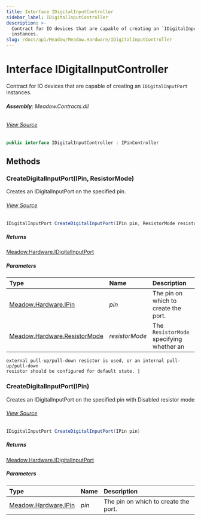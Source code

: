 ```yaml
---
title: Interface IDigitalInputController
sidebar_label: IDigitalInputController
description: >-
  Contract for IO devices that are capable of creating an `IDigitalInputPort`
  instances.
slug: /docs/api/Meadow/Meadow.Hardware/IDigitalInputController
---
```

# Interface IDigitalInputController
Contract for IO devices that are capable of creating an `IDigitalInputPort`
instances.

###### **Assembly**: Meadow.Contracts.dll
###### [View Source](https://github.com/WildernessLabs/Meadow.Contracts.git/blob/develop/Source/Meadow.Contracts/Hardware/Contracts/IOControllers/IDigitalInputController.cs#L7)
```csharp title="Declaration"
public interface IDigitalInputController : IPinController
```
## Methods
### CreateDigitalInputPort(IPin, ResistorMode)
Creates an IDigitalInputPort on the specified pin.
###### [View Source](https://github.com/WildernessLabs/Meadow.Contracts.git/blob/develop/Source/Meadow.Contracts/Hardware/Contracts/IOControllers/IDigitalInputController.cs#L16)
```csharp title="Declaration"
IDigitalInputPort CreateDigitalInputPort(IPin pin, ResistorMode resistorMode)
```

##### Returns

[Meadow.Hardware.IDigitalInputPort](../Meadow.Hardware/IDigitalInputPort)

##### Parameters

| Type | Name | Description |
|:--- |:--- |:--- |
| [Meadow.Hardware.IPin](../Meadow.Hardware/IPin) | *pin* | The pin on which to create the port. |
| [Meadow.Hardware.ResistorMode](../Meadow.Hardware/ResistorMode) | *resistorMode* | The `ResistorMode` specifying whether an
    external pull-up/pull-down resistor is used, or an internal pull-up/pull-down
    resistor should be configured for default state. |

### CreateDigitalInputPort(IPin)
Creates an IDigitalInputPort on the specified pin with Disabled resistor mode
###### [View Source](https://github.com/WildernessLabs/Meadow.Contracts.git/blob/develop/Source/Meadow.Contracts/Hardware/Contracts/IOControllers/IDigitalInputController.cs#L25)
```csharp title="Declaration"
IDigitalInputPort CreateDigitalInputPort(IPin pin)
```

##### Returns

[Meadow.Hardware.IDigitalInputPort](../Meadow.Hardware/IDigitalInputPort)

##### Parameters

| Type | Name | Description |
|:--- |:--- |:--- |
| [Meadow.Hardware.IPin](../Meadow.Hardware/IPin) | *pin* | The pin on which to create the port. |


